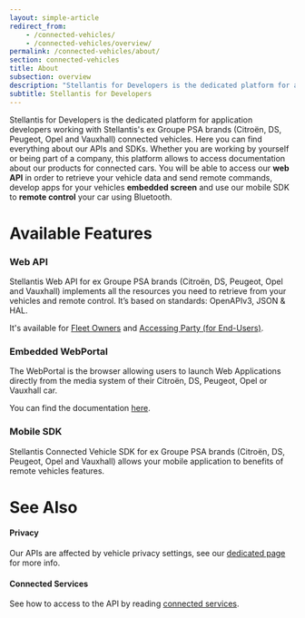 ```yaml
---
layout: simple-article
redirect_from:
    - /connected-vehicles/
    - /connected-vehicles/overview/
permalink: /connected-vehicles/about/
section: connected-vehicles
title: About
subsection: overview
description: "Stellantis for Developers is the dedicated platform for application developers working with Stellantis's connected vehicles."
subtitle: Stellantis for Developers
---
```


Stellantis for Developers is the dedicated platform for application developers working with Stellantis's ex Groupe PSA brands (Citroën, DS, Peugeot, Opel and Vauxhall) connected vehicles. Here you can find everything about our APIs and SDKs. Whether you are working by yourself or being part of a company, this platform allows to access documentation about our products for connected cars.
You will be able to access our **web API** in order to retrieve your vehicle data and send remote commands, develop apps for your vehicles **embedded screen** and use our mobile SDK to **remote control** your car using Bluetooth.

# Available Features

### Web API

Stellantis Web API for ex Groupe PSA brands (Citroën, DS, Peugeot, Opel and Vauxhall) implements all the resources you need to retrieve from your vehicles and remote control. It’s based on standards: OpenAPIv3, JSON & HAL.

It's available for [Fleet Owners]({{site.baseurl}}/webapi/b2b/overview/about/) and [Accessing Party (for End-Users)]({{site.baseurl}}/webapi/b2c/overview/about/).

### Embedded WebPortal

The WebPortal is the browser allowing users to launch Web Applications directly from the media system of their Citroën, DS, Peugeot, Opel or Vauxhall car. 

You can find the documentation [here]({{site.baseurl}}/webportal/).

### Mobile SDK

Stellantis Connected Vehicle SDK for ex Groupe PSA brands (Citroën, DS, Peugeot, Opel and Vauxhall) allows your mobile application to benefits of remote vehicles features. 

# See Also

#### Privacy
Our APIs are affected by vehicle privacy settings, see our [dedicated page]({{site.baseurl}}/connected-vehicles/privacy/#article) for more info.

#### Connected Services

See how to access to the API by reading [connected services]({{site.baseurl}}/connected-vehicles/access-requirements).